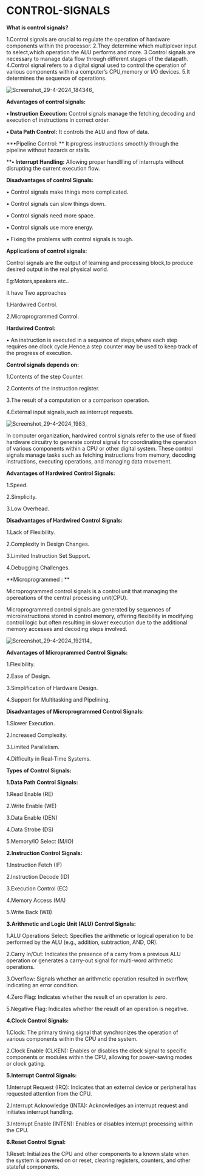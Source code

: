 # CONTROL-SIGNALS

**What is control signals?**


1.Control signals are crucial to regulate the operation of hardware components within the processor.
2.They determine which multiplexer input to select,which operation the ALU performs and more.
3.Control signals are necessary to manage data flow through different stages of the datapath.
4.Control signal refers to a digital signal used to control the operation of various components within a computer’s CPU,memory or I/O devices.
5.It determines the sequence of operations.

              


 ![Screenshot_29-4-2024_184346_](https://github.com/DHARSHINI-GP/CONTROLS-SIGNALS/assets/168258983/a9fea28c-fe04-4f5e-a3ae-88816d31dd17)




**Advantages of control signals:**

**•	Instruction Execution:**  Control signals manage the fetching,decoding and execution of instructions in correct order.

**•	Data Path Control:** It controls the ALU and flow of data.

**•Pipeline Control: **  It progress instructions smoothly through the pipeline without hazards or stalls.

****•	Interrupt Handling:**  Allowing proper handllling of interrupts without disrupting the current execution flow.

**Disadvantages of control Signals:**

•	Control signals make things more complicated.

•	Control signals can slow things down.

•	Control signals need more space.

•	Control signals use more energy.

•	Fixing the problems with control signals is tough.

**Applications of control signals:**

Control signals are the output of learning and processing block,to produce desired output in the real physical world.

Eg:Motors,speakers etc..



It have Two approaches

1.Hardwired  Control.

2.Microprogrammed  Control.

**Hardwired Control:**

•	An instruction is executed in a sequence of steps,where each step requires one clock cycle.Hence,a step counter may be used to keep track of the progress of execution.
  
**Control signals depends on:**

1.Contents of the step Counter.

2.Contents of the instruction register.

3.The result of  a computation or a comparison operation.

4.External input signals,such as interrupt requests.


![Screenshot_29-4-2024_1983_](https://github.com/DHARSHINI-GP/CONTROLS-SIGNALS/assets/168258983/257d4795-2c0d-4a43-89b2-c0747e245ab2)




In computer organization, hardwired control signals refer to the use of fixed hardware circuitry to generate control signals for coordinating the operation of various components within a CPU or other digital system. These control signals manage tasks such as fetching instructions from memory, decoding instructions, executing operations, and managing data movement.

**Advantages of Hardwired Control Signals:**

  1.Speed.
  
  2.Simplicity.
  
  3.Low Overhead.

**Disadvantages of Hardwired Control Signals:**

 1.Lack of Flexibility. 
 
 2.Complexity in Design Changes.
 
 3.Limited Instruction Set Support.
 
 4.Debugging Challenges.

**Microprogrammed : **

  Microprogrammed control signals is a control unit that managing the opereations of the central processing unit(CPU). 
             
  Microprogrammed control signals are generated by sequences of microinstructions stored in control memory, offering flexibility in modifying control logic but often resulting in slower execution due to the additional memory accesses and decoding steps involved.
             
                     
![Screenshot_29-4-2024_192114_](https://github.com/DHARSHINI-GP/CONTROLS-SIGNALS/assets/168258983/3a1ee57f-4b0f-43eb-a5f7-72bcfc51bb31)

**Advantages of Microprammed Control Signals:**

1.Flexibility.

2.Ease of Design.

3.Simplification of Hardware Design.

4.Support for Multitasking and Pipelining.

**Disadvantages of Microprogrammed Control Signals:**

1.Slower Execution.

2.Increased Complexity.

3.Limited Parallelism.

4.Difficulty in Real-Time Systems.

**Types of Control Signals:**

**1.Data Path Control Signals:**

1.Read Enable (RE)
        
2.Write Enable (WE)
        
3.Data Enable (DEN)
        
4.Data Strobe (DS)
        
5.Memory/IO Select (M/IO)
        
**2.Instruction Control Signals:**

1.Instruction Fetch (IF)
        
2.Instruction Decode (ID)
        
3.Execution Control (EC)
        
4.Memory Access (MA)
        
5.Write Back (WB)
        
**3.Arithmetic and Logic Unit (ALU) Control Signals:**

1.ALU Operations Select: Specifies the arithmetic or logical operation to be performed by the ALU (e.g., addition, subtraction, AND, OR).
        
2.Carry In/Out: Indicates the presence of a carry from a previous ALU operation or generates a carry-out signal for multi-word arithmetic operations.
        
3.Overflow: Signals whether an arithmetic operation resulted in overflow, indicating an error condition.
        
4.Zero Flag: Indicates whether the result of an operation is zero.
        
5.Negative Flag: Indicates whether the result of an operation is negative.
        
**4.Clock Control Signals:**

1.Clock: The primary timing signal that synchronizes the operation of various components within the CPU and the system.
        
2.Clock Enable (CLKEN): Enables or disables the clock signal to specific components or modules within the CPU, allowing for power-saving modes or clock gating.
        
**5.Interrupt Control Signals:**

1.Interrupt Request (IRQ): Indicates that an external device or peripheral has requested attention from the CPU.
        
2.Interrupt Acknowledge (INTA): Acknowledges an interrupt request and initiates interrupt handling.
        
3.Interrupt Enable (INTEN): Enables or disables interrupt processing within the CPU.
        
**6.Reset Control Signal:**

1.Reset: Initializes the CPU and other components to a known state when the system is powered on or reset, clearing registers, counters, and other stateful components.





             

